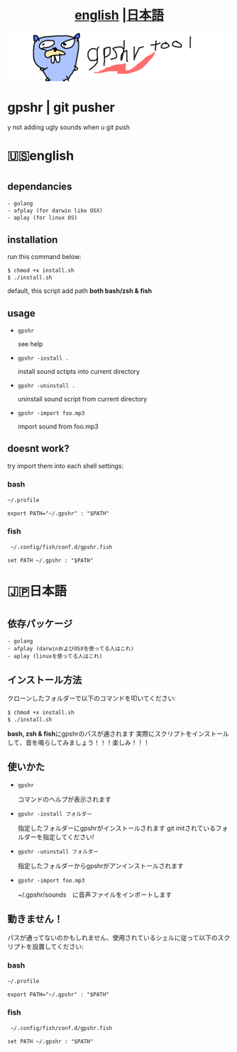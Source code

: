 
<h1 align="center"> <a href="#english">english</a> |<a href="#japanese">日本語</a></h1>

![README LOGO](_img/bak.png)
# gpshr | git pusher

y not adding ugly sounds when u git push

<h1 align="left" id="english"> 🇺🇸english<h1>

## dependancies

    - golang
    - afplay (for darwin like OSX)
    - aplay (for linux OS)

## installation

run this command below:

```
$ chmod +x install.sh
$ ./install.sh
```
default, this script add path **both bash/zsh & fish**

## usage

- ```gpshr``` 

    see help

- ```gpshr -install .``` 

    install sound sctipts into current directory

- ```gpshr -uninstall .``` 

    uninstall sound script from current directory

- ```gpshr -import foo.mp3``` 

    import sound from foo.mp3


## doesnt work? 
try import them into each shell settings:
### bash

``` ~/.profile ```

``` 
export PATH="~/.gpshr" : "$PATH" 
```

### fish
    
``` ~/.config/fish/conf.d/gpshr.fish```

``` 
set PATH ~/.gpshr : "$PATH" 
```


<h1 align="left" id="japanese"> 🇯🇵日本語<h1>

## 依存パッケージ

    - golang
    - afplay (darwinおよびOSXを使ってる人はこれ)
    - aplay (linuxを使ってる人はこれ)

## インストール方法

クローンしたフォルダーで以下のコマンドを叩いてください:

```
$ chmod +x install.sh
$ ./install.sh
```
**bash, zsh & fish**にgpshrのパスが通されます
実際にスクリプトをインストールして、音を鳴らしてみましょう！！！楽しみ！！！

## 使いかた

- ```gpshr``` 

    コマンドのヘルプが表示されます

- ```gpshr -install フォルダー``` 

    指定したフォルダーにgpshrがインストールされます
    git initされているフォルダーを指定してください!

- ```gpshr -uninstall フォルダー``` 

    指定したフォルダーからgpshrがアンインストールされます

- ```gpshr -import foo.mp3``` 

    ~/.gpshr/sounds　に音声ファイルをインポートします


## 動きません！
パスが通ってないのかもしれません、使用されているシェルに従って以下のスクリプトを設置してください:
### bash

``` ~/.profile ```

``` 
export PATH="~/.gpshr" : "$PATH" 
```

### fish
    
``` ~/.config/fish/conf.d/gpshr.fish```

``` 
set PATH ~/.gpshr : "$PATH" 
```